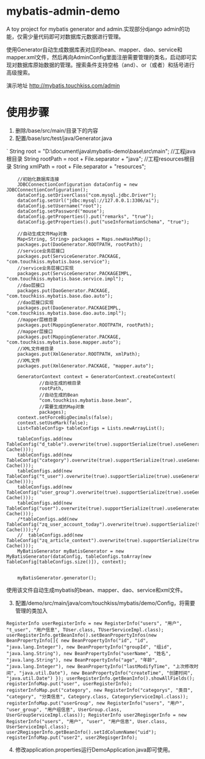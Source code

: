 # mybatis-admin-demo
A toy project for mybatis generator and admin.实现部分django admin的功能，仅需少量代码即可对数据库元数据进行管理。

使用Generator自动生成数据库表对应的bean、mapper、dao、service和mapper.xml文件，然后再向AdminConfig里面注册需要管理的类名，启动即可实现对数据库原始数据的管理。搜索条件支持空格（and）、or（或者）和括号进行高级搜索。

演示地址  http://mybatis.touchkiss.com/admin

# 使用步骤
1. 删除/base/src/main/目录下的内容
2. 配置/base/src/test/java/Generator.java

`
 String root = "D:\\document\\java\\mybatis-demo\\base\\src\\main";
        //工程java根目录
        String rootPath = root + File.separator + "java";
        //工程resources根目录
        String xmlPath = root + File.separator + "resources";

        //初始化数据库连接
        JDBCConnectionConfiguration dataConfig = new JDBCConnectionConfiguration();
        dataConfig.setDriverClass("com.mysql.jdbc.Driver");
        dataConfig.setUrl("jdbc:mysql://127.0.0.1:3306/ai");
        dataConfig.setUsername("root");
        dataConfig.setPassword("mouse");
        dataConfig.getProperties().put("remarks", "true");
        dataConfig.getProperties().put("useInformationSchema", "true");

        //自动生成文件Map对象
        Map<String, String> packages = Maps.newHashMap();
        packages.put(DaoGenerator.ROOTPATH, rootPath);
        //service业务层接口
        packages.put(ServiceGenerator.PACKAGE, "com.touchkiss.mybatis.base.service");
        //service业务层接口实现
        packages.put(ServiceGenerator.PACKAGEIMPL, "com.touchkiss.mybatis.base.service.impl");
        //dao层接口
        packages.put(DaoGenerator.PACKAGE, "com.touchkiss.mybatis.base.dao.auto");
        //dao层接口实现
        packages.put(DaoGenerator.PACKAGEIMPL, "com.touchkiss.mybatis.base.dao.auto.impl");
        //mapper层根目录
        packages.put(MappingGenerator.ROOTPATH, rootPath);
        //mapper层接口
        packages.put(MappingGenerator.PACKAGE, "com.touchkiss.mybatis.base.mapper.auto");
        //XML文件根目录
        packages.put(XmlGenerator.ROOTPATH, xmlPath);
        //XML文件
        packages.put(XmlGenerator.PACKAGE, "mapper.auto");

        GeneratorContext context = GeneratorContext.createContext(
                //自动生成的根目录
                rootPath,
                //自动生成的Bean
                "com.touchkiss.mybatis.base.bean",
                //需要生成的Map对象
                packages);
        context.setForceBigDecimals(false);
        context.setUseMark(false);
        List<TableConfig> tableConfigs = Lists.newArrayList();

        tableConfigs.add(new TableConfig("d_table").overwrite(true).supportSerialize(true).useGeneratedKeys(true).cache(new Cache()));
        tableConfigs.add(new TableConfig("category").overwrite(true).supportSerialize(true).useGeneratedKeys(true).cache(new Cache()));
        tableConfigs.add(new TableConfig("t_user").overwrite(true).supportSerialize(true).useGeneratedKeys(true).cache(new Cache()));
        tableConfigs.add(new TableConfig("user_group").overwrite(true).supportSerialize(true).useGeneratedKeys(true).cache(new Cache()));
        tableConfigs.add(new TableConfig("user").overwrite(true).supportSerialize(true).useGeneratedKeys(true).cache(new Cache()));
        /*tableConfigs.add(new TableConfig("zq_user_account_today").overwrite(true).supportSerialize(true).useGeneratedKeys(true).cache(new Cache()));*/
        //  tableConfigs.add(new TableConfig("zq_article_context").overwrite(true).supportSerialize(true).useGeneratedKeys(true).cache(new Cache()));
        MyBatisGenerator myBatisGenerator = new MyBatisGenerator(dataConfig, tableConfigs.toArray(new TableConfig[tableConfigs.size()]), context);


        myBatisGenerator.generator();

使用该文件自动生成mybatis的bean、mapper、dao、service和xml文件。

3. 配置/demo/src/main/java/com/touchkiss/mybatis/demo/Config，将需要管理的类加入

`
 RegisterInfo userRegisterInfo = new RegisterInfo("users", "用户", "t_user", "用户信息", TUser.class, TUserServiceImpl.class);
        userRegisterInfo.getBeanInfo().setBeanPropertyInfos(new BeanPropertyInfo[]{
                new BeanPropertyInfo("id", "id", "java.lang.Integer"),
                new BeanPropertyInfo("groupId", "组id", "java.lang.String"),
                new BeanPropertyInfo("userName", "姓名", "java.lang.String"),
                new BeanPropertyInfo("age", "年龄", "java.lang.Integer"),
                new BeanPropertyInfo("lastModifyTime", "上次修改时间", "java.util.Date"),
                new BeanPropertyInfo("createTime", "创建时间", "java.util.Date")
        });
        userRegisterInfo.getBeanInfo().showAllFields();
        registerInfoMap.put("user", userRegisterInfo);
        registerInfoMap.put("category", new RegisterInfo("categorys", "类目", "category", "分类信息", Category.class, CategoryServiceImpl.class));
        registerInfoMap.put("userGroup", new RegisterInfo("users", "用户", "user_group", "用户组信息", UserGroup.class, UserGroupServiceImpl.class));
        RegisterInfo user2RegisgerInfo = new RegisterInfo("users", "用户", "user", "用户信息", User.class, UserServiceImpl.class);
        user2RegisgerInfo.getBeanInfo().setIdColumnName("uid");
        registerInfoMap.put("user2", user2RegisgerInfo);
`

4. 修改application.properties运行DemoApplication.java即可使用。